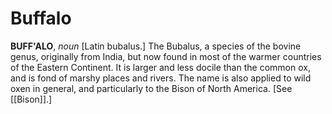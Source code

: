 # Buffalo

**BUFF'ALO**, _noun_ \[Latin bubalus.\] The Bubalus, a species of the bovine genus, originally from India, but now found in most of the warmer countries of the Eastern Continent. It is larger and less docile than the common ox, and is fond of marshy places and rivers. The name is also applied to wild oxen in general, and particularly to the Bison of North America. \[See [[Bison]].\]